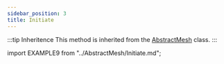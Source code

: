 ```yaml
---
sidebar_position: 3
title: Initiate
---
```



:::tip Inheritence
This method is inherited from the [AbstractMesh](../AbstractMesh/AbstractMesh_.md) class.
:::

import EXAMPLE9 from "../AbstractMesh/Initiate.md";

<EXAMPLE9 />

